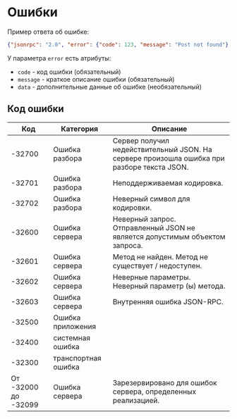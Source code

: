 # Ошибки

Пример ответа об ошибке:

```json
{"jsonrpc": "2.0", "error": {"code": 123, "message": "Post not found"}, "id": "1"}
```

У параметра `error` есть атрибуты:

* `code` - код ошибки (обязательный)
* `message` - краткое описание ошибки (обязательный)
* `data` - дополнительные данные об ошибке (необязательный)

## Код ошибки

| Код        | Категория           | Описание
| --- | --- | ---
| -32700 | Ошибка разбора | Сервер получил недействительный JSON. На сервере произошла ошибка при разборе текста JSON.
| -32701 | Ошибка разбора | Неподдерживаемая кодировка.
| -32702 | Ошибка разбора | Неверный символ для кодировки.
| -32600 | Ошибка сервера | Неверный запрос. Отправленный JSON не является допустимым объектом запроса.
| -32601 | Ошибка сервера | Метод не найден. Метод не существует / недоступен.
| -32602 | Ошибка сервера | Неверные параметры. Неверный параметр (ы) метода.
| -32603 | Ошибка сервера | Внутренняя ошибка JSON-RPC.
| -32500 | Ошибка приложения |  
| -32400 | системная ошибка |  
| -32300 | транспортная ошибка |  
| От -32000 до -32099 | Ошибка сервера | Зарезервировано для ошибок сервера, определенных реализацией. 
